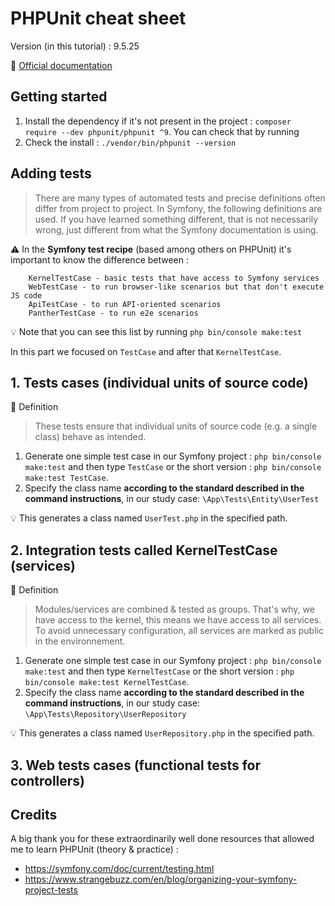 PHPUnit cheat sheet
===================

Version (in this tutorial) : 9.5.25

:link: [Official documentation](https://phpunit.readthedocs.io/)

Getting started
---------------
1. Install the dependency if it's not present in the project : `composer require --dev phpunit/phpunit ^9`. You can check that by running 
2. Check the install : `./vendor/bin/phpunit --version`

Adding tests
------------

> There are many types of automated tests and precise definitions often differ from project to project. In Symfony, the following definitions are used. If you have learned something different, that is not necessarily wrong, just different from what the Symfony documentation is using.

:warning: In the **Symfony test recipe** (based among others on PHPUnit) it's important to know the difference between :

``` TestCase - basic PHPUnit tests 
    KernelTestCase - basic tests that have access to Symfony services
    WebTestCase - to run browser-like scenarios but that don't execute JS code
    ApiTestCase - to run API-oriented scenarios
    PantherTestCase - to run e2e scenarios
```

:bulb: Note that you can see this list by running `php bin/console make:test`


In this part we focused on `TestCase` and after that `KernelTestCase`.


## 1. Tests cases (individual units of source code)

:book: Definition
 > These tests ensure that individual units of source code (e.g. a single class) behave as intended.

1. Generate one simple test case in our Symfony project :
`php bin/console make:test` and then type `TestCase`
or the short version :
`php bin/console make:test TestCase`.
2. Specify the class name **according to the standard described in the command instructions**, in our study case: `\App\Tests\Entity\UserTest`

:bulb: This generates a class named `UserTest.php` in the specified path.

## 2. Integration tests called KernelTestCase (services) 

:book: Definition
 > Modules/services are combined & tested as groups. That's why, we have access to the kernel, this means we have access to all services. To avoid unnecessary configuration, all services are marked as public in the environnement.

1. Generate one simple test case in our Symfony project :
`php bin/console make:test` and then type `KernelTestCase`
or the short version :
`php bin/console make:test KernelTestCase`.
2. Specify the class name **according to the standard described in the command instructions**, in our study case: `\App\Tests\Repository\UserRepository`

:bulb: This generates a class named `UserRepository.php` in the specified path.

## 3. Web tests cases (functional tests for controllers)


Credits
-----------
A big thank you for these extraordinarily well done resources that allowed me to learn PHPUnit (theory & practice) :
- https://symfony.com/doc/current/testing.html
- https://www.strangebuzz.com/en/blog/organizing-your-symfony-project-tests 